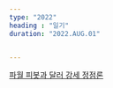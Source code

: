 ```yaml
---
type: "2022"
heading : "일기"
duration: "2022.AUG.01"


---
```

 
 
 
 
[파월 피봇과 달러 강세 정점론](/todo/images/[01072511]_221423.pdf) 